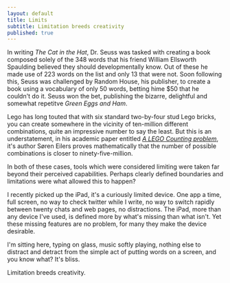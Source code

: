 ```yaml
---
layout: default
title: Limits
subtitle: Limitation breeds creativity
published: true
---
```


In writing *The Cat in the Hat*, Dr. Seuss was tasked with creating a book composed solely of the 348 words that his friend William Ellsworth Spaulding believed they should developmentally know. Out of these he made use of 223 words on the list and only 13 that were not. Soon following this, Seuss was challenged by Random House, his publisher, to create a book using a vocabulary of only 50 words, betting hime $50 that he couldn't do it. Seuss won the bet, publishing the bizarre, delightful and somewhat repetitve *Green Eggs and Ham*.

Lego has long touted that with six standard two-by-four stud Lego bricks, you can create somewhere in the vicinity of ten-million different combinations, quite an impressive number to say the least. But this is an understatement, in his academic paper entitled [*A LEGO Counting problem*][lego], it's author Søren Eilers proves mathematically that the number of possible combinations is closer to ninety-five-million.

[lego]:  http://www.math.ku.dk/~eilers/lego.html

In both of these cases, tools  which were considered limiting were taken far beyond their perceived capabilities. Perhaps clearly defined boundaries and limitations were what allowed this to happen? 

I recently picked up the iPad, it's a curiously limited device. One app a time, full screen, no way to check twitter while I write, no way to switch rapidly between twenty chats and web pages, no distractions. The iPad, more than any device I've used, is defined more by what's missing than what isn't. Yet these missing features are no problem, for many they make the device desirable. 

I'm sitting here, typing on glass, music softly playing, nothing else to distract and detract from the simple act of putting words on a screen, and you know what? It's bliss. 

Limitation breeds creativity.